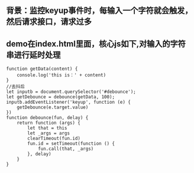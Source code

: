 **背景：监控keyup事件时，每输入一个字符就会触发，然后请求接口，请求过多**
----------
## demo在index.html里面，核心js如下,对输入的字符串进行延时处理 ##

```
function getData(content) {
	console.log('this is：' + content)
}
//去抖后
let inputb = document.querySelector('#debounce');
let getDebounce = debounce(getData, 100);
inputb.addEventListener('keyup', function (e) {
	getDebounce(e.target.value)
})
function debounce(fun, delay) {
	return function (args) {
		let that = this
		let _args = args
		clearTimeout(fun.id)
		fun.id = setTimeout(function () {
			fun.call(that, _args)
		}, delay)
	}
}
```
